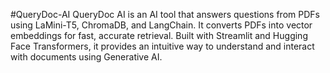 #QueryDoc-AI
QueryDoc AI is an AI tool that answers questions from PDFs using LaMini-T5, ChromaDB, and LangChain. It converts PDFs into vector embeddings for fast, accurate retrieval. Built with Streamlit and Hugging Face Transformers, it provides an intuitive way to understand and interact with documents using Generative AI.